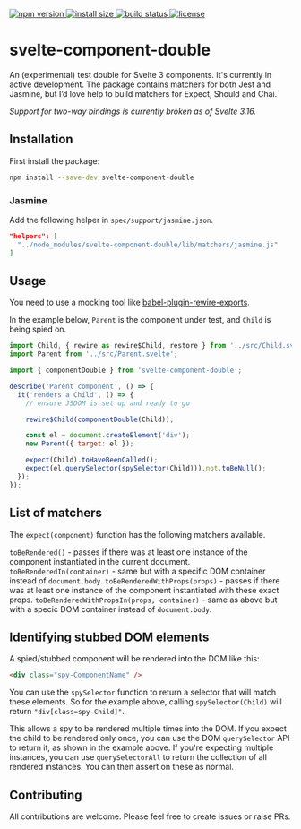 <p>
  <a href="https://www.npmjs.com/package/svelte-component-double">
    <img src="https://img.shields.io/npm/v/svelte-component-double.svg" alt="npm version">
  </a>

  <a href="https://packagephobia.now.sh/result?p=svelte-component-double">
    <img src="https://packagephobia.now.sh/badge?p=svelte-component-double" alt="install size">
  </a>

  <a href="https://travis-ci.org/dirv/svelte-component-double">
    <img src="https://api.travis-ci.org/dirv/svelte-component-double.svg?branch=master"
         alt="build status">
  </a>

  <a href="https://github.com/dirv/svelte-component-double/blob/master/LICENSE">
    <img src="https://img.shields.io/npm/l/svelte-component-double.svg" alt="license">
  </a>
</p>

# svelte-component-double

An (experimental) test double for Svelte 3 components. It's currently in active development. The package contains matchers for both Jest and Jasmine, but I’d love help to build matchers for Expect, Should and Chai.

*Support for two-way bindings is currently broken as of Svelte 3.16.*

## Installation

First install the package:

```bash
npm install --save-dev svelte-component-double
```

### Jasmine

Add the following helper in `spec/support/jasmine.json`.

```json
"helpers": [
  "../node_modules/svelte-component-double/lib/matchers/jasmine.js"
]
```

## Usage

You need to use a mocking tool like [babel-plugin-rewire-exports](https://github.com/asapach/babel-plugin-rewire-exports).

In the example below, `Parent` is the component under test, and `Child` is being spied on.

```javascript
import Child, { rewire as rewire$Child, restore } from '../src/Child.svelte';
import Parent from '../src/Parent.svelte';

import { componentDouble } from 'svelte-component-double';

describe('Parent component', () => {
  it('renders a Child', () => {
    // ensure JSDOM is set up and ready to go

    rewire$Child(componentDouble(Child));

    const el = document.createElement('div');
    new Parent({ target: el });

    expect(Child).toHaveBeenCalled();
    expect(el.querySelector(spySelector(Child))).not.toBeNull();
  });
});

```

## List of matchers

The `expect(component)` function has the following matchers available.

`toBeRendered()` - passes if there was at least one instance of the component instantiated in the current document.
`toBeRenderedIn(container)` - same but with a specific DOM container instead of `document.body`.
`toBeRenderedWithProps(props)` - passes if there was at least one instance of the component instantiated with these exact props.
`toBeRenderedWithPropsIn(props, container)` - same as above but with a specic DOM container instead of `document.body`.

## Identifying stubbed DOM elements

A spied/stubbed component will be rendered into the DOM like this:

```html
<div class="spy-ComponentName" />
```

You can use the `spySelector` function to return a selector that will match these elements. So for the example above, calling `spySelector(Child)` will return `"div[class=spy-Child]"`.

This allows a spy to be rendered multiple times into the DOM. If you expect the child to be rendered only once, you can use the DOM `querySelector` API to return it, as shown in the example above. If you're expecting multiple instances, you can use `querySelectorAll` to return the collection of all rendered instances. You can then assert on these as normal.

## Contributing

All contributions are welcome. Please feel free to create issues or raise PRs.

